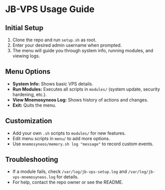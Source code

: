 # JB-VPS Usage Guide

## Initial Setup
1. Clone the repo and run `setup.sh` as root.
2. Enter your desired admin username when prompted.
3. The menu will guide you through system info, running modules, and viewing logs.

## Menu Options
- **System Info:** Shows basic VPS details.
- **Run Modules:** Executes all scripts in `modules/` (system update, security hardening, etc.).
- **View Mnemosyneos Log:** Shows history of actions and changes.
- **Exit:** Quits the menu.

## Customization
- Add your own `.sh` scripts to `modules/` for new features.
- Edit menu scripts in `menu/` to add more options.
- Use `mnemosyneos/memory.sh log "message"` to record custom events.

## Troubleshooting
- If a module fails, check `/var/log/jb-vps-setup.log` and `/var/log/jb-vps-mnemosyneos.log` for details.
- For help, contact the repo owner or see the README.
